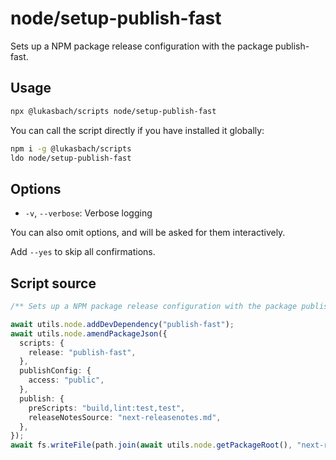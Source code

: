 # node/setup-publish-fast

Sets up a NPM package release configuration with the package publish-fast.


## Usage

```bash
npx @lukasbach/scripts node/setup-publish-fast
```

You can call the script directly if you have installed it globally:

```bash
npm i -g @lukasbach/scripts
ldo node/setup-publish-fast
```

## Options


- `-v`, `--verbose`: Verbose logging

You can also omit options, and will be asked for them interactively.

Add `--yes` to skip all confirmations.

## Script source

```typescript
/** Sets up a NPM package release configuration with the package publish-fast. */

await utils.node.addDevDependency("publish-fast");
await utils.node.amendPackageJson({
  scripts: {
    release: "publish-fast",
  },
  publishConfig: {
    access: "public",
  },
  publish: {
    preScripts: "build,lint:test,test",
    releaseNotesSource: "next-releasenotes.md",
  },
});
await fs.writeFile(path.join(await utils.node.getPackageRoot(), "next-releasenotes.md"), "");

````

